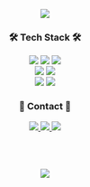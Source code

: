 <p align="center">
<img src="https://img1.daumcdn.net/thumb/R1280x0/?scode=mtistory2&fname=https%3A%2F%2Fblog.kakaocdn.net%2Fdn%2Fb3C9Dc%2FbtsonaZE3In%2FTCD9MkOxNrxdzkymAXiGs1%2Fimg.png" align="center">
</p>


<div align=center>
<!-- <img src="https://capsule-render.vercel.app/api?type=wave&color=auto&height=250&section=header&text=Hello👋%20I'm%20sewon🤩&fontSize=40" /> -->


  <h3>🛠️ Tech Stack 🛠️</h3>
  	<div align="center">
    	<img src="https://img.shields.io/badge/Java-007396?style=flat&logo=Java&logoColor=white" pointer-events: none; />
    	<img src="https://img.shields.io/badge/HTML5-E34F26?style=flat&logo=HTML5&logoColor=white" />
    	<img src="https://img.shields.io/badge/CSS3-1572B6?style=flat&logo=CSS3&logoColor=white" />
      <br>
      <img src="https://img.shields.io/badge/Spring-6DB33F?style=flat&logo=Spring&logoColor=white" />
      <img src="https://img.shields.io/badge/Spring Boot-6DB33F?style=flat&logo=SpringBoot&logoColor=white" />
      <br>
      <img src="https://img.shields.io/badge/Oracle-F80000?style=flat&logo=Oracle&logoColor=white" />
      <img src="https://img.shields.io/badge/PostgreSQL-4169E1?style=flat&logo=PostgreSQL&logoColor=white" />
    </div>
  
  <h3>💬 Contact 💬</h3>
  <a href="matilto:hey.sewonlog@gmail.com" target="_blank">
    <img src="https://img.shields.io/badge/Gmail-EA4335?style=flat&logo=Gmail&logoColor=white" />
  </a>
  <a href="https://www.instagram.com/s1212w_/" target="_blank">
    <img src="https://img.shields.io/badge/Instagram-E4405F?style=flat&logo=Instagram&logoColor=white" />
  </a>
  <a href="https://sewonlog.tistory.com/2" target="_blank">
    <img src="https://img.shields.io/badge/Tistory-000000?style=flat&logo=Tistory&logoColor=white" />
  </a>

  <br><br><br>
  <img src="https://github-readme-stats.vercel.app/api/top-langs/?username=sewonlog&layout=compact"><br><br>
</div>



<!--
### Hi there 👋
  <h2>About Me⚡</h2>
-->
<!--
**sewonlog/sewonlog** is a ✨ _special_ ✨ repository because its `README.md` (this file) appears on your GitHub profile.

Here are some ideas to get you started:

- 🔭 I’m currently working on ...
- 🌱 I’m currently learning ...
- 👯 I’m looking to collaborate on ...
- 🤔 I’m looking for help with ...
- 💬 Ask me about ...
- 📫 How to reach me: ...
- 😄 Pronouns: ...
- ⚡ Fun fact: ...
-->
